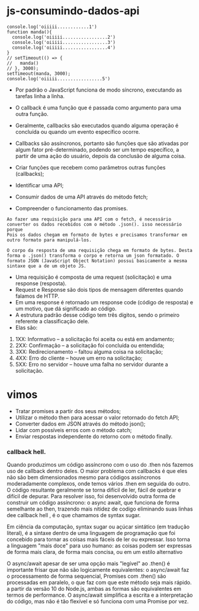 # js-consumindo-dados-api
```
console.log('oiiiii............1')
function manda(){
  console.log('oiiiii.................2')
  console.log('oiiiii.................3')
  console.log('oiiiii.................4')
}
// setTimeout(() => {
//   manda()
// }, 3000);
setTimeout(manda, 3000);
console.log('oiiiii.................5')
```

- Por padrão o JavaScript funciona de modo síncrono, executando as tarefas linha a linha.
- O callback é uma função que é passada como argumento para uma outra função.
- Geralmente, callbacks são executados quando alguma operação é concluída ou quando um evento específico ocorre.
- Callbacks são assíncronos, portanto são funções que são ativadas por algum fator pré-determinado, podendo ser um tempo específico, a partir de uma ação do usuário, depois da conclusão de alguma coisa.


- Criar funções que recebem como parâmetros outras funções (callbacks);
- Identificar uma API;
- Consumir dados de uma API através do método fetch;
- Compreender o funcionamento das promises.

```
Ao fazer uma requisição para uma API com o fetch, é necessário converter os dados recebidos com o método .json(). isso necessário porque
Pois os dados chegam em formato de bytes e precisamos transformar em outro formato para manipulá-los.

O corpo da resposta de uma requisição chega em formato de bytes. Desta forma o .json() transforma o corpo e retorna um json formatado. O formato JSON (JavaScript Object Notation) possui basicamente a mesma sintaxe que a de um objeto JS.
```

- Uma requisição é composta de uma request (solicitação) e uma response (resposta).
- Request e Response são dois tipos de mensagem diferentes quando falamos de HTTP.
- Em uma response é retornado um response code (código de resposta) e um motivo, que dá significado ao código.
-  A estrutura padrão desse código tem três dígitos, sendo o primeiro referente a classificação dele.
-   Elas são:

1. 1XX: Informativo – a solicitação foi aceita ou está em andamento;
2. 2XX: Confirmação – a solicitação foi concluída ou entendida;
3. 3XX: Redirecionamento – faltou alguma coisa na solicitação;
4. 4XX: Erro do cliente – houve um erro na solicitação;
5. 5XX: Erro no servidor – houve uma falha no servidor durante a solicitação.

# vimos
- Tratar promises a partir dos seus métodos;
- Utilizar o método then para acessar o valor retornado do fetch API;
- Converter dados em JSON através do método json();
- Lidar com possíveis erros com o método catch;
- Enviar respostas independente do retorno com o método finally.


### callback hell.
Quando produzimos um código assíncrono com o uso do .then nós fazemos uso de callback dentro deles.
 O maior problema com callbacks é que eles não são bem dimensionados mesmo para códigos assíncronos moderadamente complexos, onde temos vários .then em seguida do outro. O código resultante geralmente se torna difícil de ler, fácil de quebrar e difícil de depurar.
 Para resolver isso, foi desenvolvido outra forma de construir um código assíncrono: o async await, que funciona de forma semelhante ao then, trazendo mais nitidez de codigo eliminando suas linhas dee callback hell ,   é o que chamamos de syntax sugar.

 Em ciência da computação, syntax sugar ou açúcar sintático (em tradução literal), é a sintaxe dentro de uma linguagem de programação que foi concebido para tornar as coisas mais fáceis de ler ou expressar. Isso torna a linguagem "mais doce" para uso humano: as coisas podem ser expressas de forma mais clara, de forma mais concisa, ou em um estilo alternativo

 O async/await apesar de ser uma opção mais "legível" ao .then() é importante frisar que não são logicamente equivalentes:
 o async/await faz o processamento de forma sequencial, Promises com .then() são processadas em paralelo, o que faz com que este método seja mais rápido.
 a partir da versão 10 do Node.js, ambas as formas são equivalentes em termos de performance.
 O async/await simplifica a escrita e a interpretação do código, mas não é tão flexível e só funciona com uma Promise por vez.

